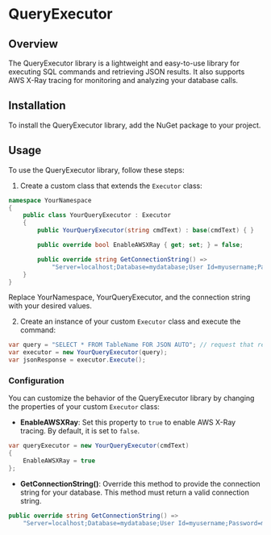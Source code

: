 # QueryExecutor

## Overview
The QueryExecutor library is a lightweight and easy-to-use library for executing SQL commands and retrieving JSON results. It also supports AWS X-Ray tracing for monitoring and analyzing your database calls.

## Installation
To install the QueryExecutor library, add the NuGet package to your project.

## Usage
To use the QueryExecutor library, follow these steps:

1. Create a custom class that extends the `Executor` class:

```C#
namespace YourNamespace
{
    public class YourQueryExecutor : Executor
    {
        public YourQueryExecutor(string cmdText) : base(cmdText) { }

        public override bool EnableAWSXRay { get; set; } = false;

        public override string GetConnectionString() =>
            "Server=localhost;Database=mydatabase;User Id=myusername;Password=mypassword;";
    }
}

```
Replace YourNamespace, YourQueryExecutor, and the connection string with your desired values.


2. Create an instance of your custom `Executor` class and execute the command:

```C#
var query = "SELECT * FROM TableName FOR JSON AUTO"; // request that returns json
var executor = new YourQueryExecutor(query);
var jsonResponse = executor.Execute();
```

### Configuration

You can customize the behavior of the QueryExecutor library by changing the properties of your custom `Executor` class:

- **EnableAWSXRay**: Set this property to `true` to enable AWS X-Ray tracing. By default, it is set to `false`.
```C#
var queryExecutor = new YourQueryExecutor(cmdText)
{
    EnableAWSXRay = true
};
```

- **GetConnectionString()**: Override this method to provide the connection string for your database. This method must return a valid connection string.

```C#
public override string GetConnectionString() =>
    "Server=localhost;Database=mydatabase;User Id=myusername;Password=mypassword;";
```
